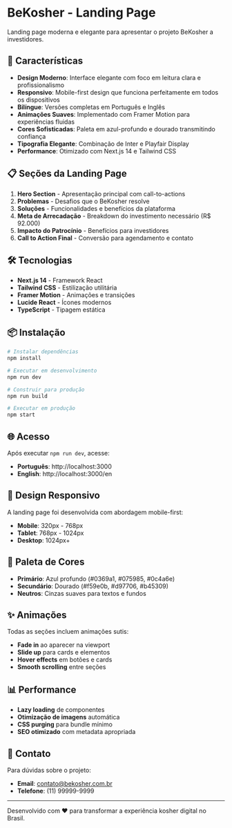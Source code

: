 # BeKosher - Landing Page

Landing page moderna e elegante para apresentar o projeto BeKosher a investidores.

## 🚀 Características

- **Design Moderno**: Interface elegante com foco em leitura clara e profissionalismo
- **Responsivo**: Mobile-first design que funciona perfeitamente em todos os dispositivos
- **Bilíngue**: Versões completas em Português e Inglês
- **Animações Suaves**: Implementado com Framer Motion para experiências fluidas
- **Cores Sofisticadas**: Paleta em azul-profundo e dourado transmitindo confiança
- **Tipografia Elegante**: Combinação de Inter e Playfair Display
- **Performance**: Otimizado com Next.js 14 e Tailwind CSS

## 📋 Seções da Landing Page

1. **Hero Section** - Apresentação principal com call-to-actions
2. **Problemas** - Desafios que o BeKosher resolve
3. **Soluções** - Funcionalidades e benefícios da plataforma
4. **Meta de Arrecadação** - Breakdown do investimento necessário (R$ 92.000)
5. **Impacto do Patrocínio** - Benefícios para investidores
6. **Call to Action Final** - Conversão para agendamento e contato

## 🛠️ Tecnologias

- **Next.js 14** - Framework React
- **Tailwind CSS** - Estilização utilitária
- **Framer Motion** - Animações e transições
- **Lucide React** - Ícones modernos
- **TypeScript** - Tipagem estática

## 📦 Instalação

```bash
# Instalar dependências
npm install

# Executar em desenvolvimento
npm run dev

# Construir para produção
npm run build

# Executar em produção
npm start
```

## 🌐 Acesso

Após executar `npm run dev`, acesse:
- **Português**: http://localhost:3000
- **English**: http://localhost:3000/en

## 📱 Design Responsivo

A landing page foi desenvolvida com abordagem mobile-first:
- **Mobile**: 320px - 768px
- **Tablet**: 768px - 1024px  
- **Desktop**: 1024px+

## 🎨 Paleta de Cores

- **Primário**: Azul profundo (#0369a1, #075985, #0c4a6e)
- **Secundário**: Dourado (#f59e0b, #d97706, #b45309)
- **Neutros**: Cinzas suaves para textos e fundos

## ✨ Animações

Todas as seções incluem animações sutis:
- **Fade in** ao aparecer na viewport
- **Slide up** para cards e elementos
- **Hover effects** em botões e cards
- **Smooth scrolling** entre seções

## 📊 Performance

- **Lazy loading** de componentes
- **Otimização de imagens** automática
- **CSS purging** para bundle mínimo
- **SEO otimizado** com metadata apropriada

## 🤝 Contato

Para dúvidas sobre o projeto:
- **Email**: contato@bekosher.com.br
- **Telefone**: (11) 99999-9999

---

Desenvolvido com ❤️ para transformar a experiência kosher digital no Brasil. 